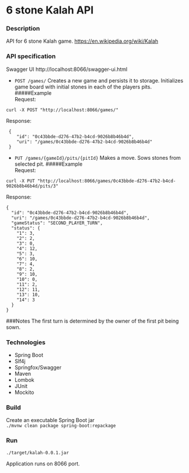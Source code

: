 # 6 stone Kalah API

### Description
API for 6 stone Kalah game.
https://en.wikipedia.org/wiki/Kalah

### API specification
Swagger UI http://localhost:8066/swagger-ui.html

- `POST /games/` Creates a new game and persists it to storage. Initializes game board with initial stones
                             in each of the players pits.    
#####Example  
Request:                                                    
```
curl -X POST "http://localhost:8066/games/"
```  
Response:  
```
 {
    "id": "0c43bbde-d276-47b2-b4cd-9026b8b46b4d",
    "uri": "/games/0c43bbde-d276-47b2-b4cd-9026b8b46b4d"
 }
```                            
- `PUT /games/{gameId}/pits/{pitId}` Makes a move. Sows stones from selected pit.
#####Example  
Request:                                                    
```
curl -X PUT "http://localhost:8066/games/0c43bbde-d276-47b2-b4cd-9026b8b46b4d/pits/3" 
```  
Response:  
```
{
  "id": "0c43bbde-d276-47b2-b4cd-9026b8b46b4d",
  "uri": "/games/0c43bbde-d276-47b2-b4cd-9026b8b46b4d",
  "gameStatus": "SECOND_PLAYER_TURN",
  "status": {
    "1": 3,
    "2": 2,
    "3": 0,
    "4": 12,
    "5": 3,
    "6": 10,
    "7": 4,
    "8": 2,
    "9": 10,
    "10": 0,
    "11": 2,
    "12": 11,
    "13": 10,
    "14": 3
  }
}
```  

###Notes
The first turn is determined by the owner of the first pit being sown.  

### Technologies
- Spring Boot
- Slf4j
- Springfox/Swagger
- Maven
- Lombok        
- JUnit
- Mockito

### Build 

Create an executable Spring Boot jar  
`./mvnw clean package spring-boot:repackage`

### Run
`./target/kalah-0.0.1.jar`
   
Application runs on 8066 port. 
